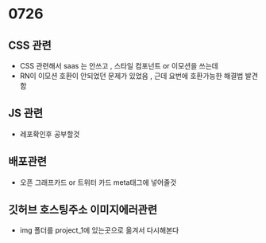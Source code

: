 # 0726

## CSS 관련
- CSS 관련해서 saas 는 안쓰고 , 스타일 컴포넌트 or 이모션을 쓰는데
- RN이 이모션 호환이 안되었던 문제가 있었음 , 근데 요번에 호환가능한 해결법 발견함

## JS 관련
- 레포확인후 공부할것

## 배포관련
- 오픈 그래프카드 or 트위터 카드 meta태그에 넣어줄것

## 깃허브 호스팅주소 이미지에러관련
- img 폴더를 project_1에 있는곳으로 옮겨서 다시해본다


